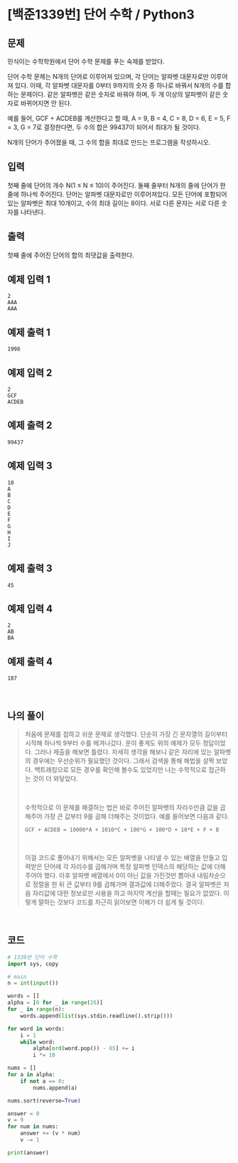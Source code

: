 # [백준1339번] 단어 수학 / Python3

## 문제

민식이는 수학학원에서 단어 수학 문제를 푸는 숙제를 받았다.

단어 수학 문제는 N개의 단어로 이루어져 있으며, 각 단어는 알파벳 대문자로만 이루어져 있다. 이때, 각 알파벳 대문자를 0부터 9까지의 숫자 중 하나로 바꿔서 N개의 수를 합하는 문제이다. 같은 알파벳은 같은 숫자로 바꿔야 하며, 두 개 이상의 알파벳이 같은 숫자로 바뀌어지면 안 된다.

예를 들어, GCF + ACDEB를 계산한다고 할 때, A = 9, B = 4, C = 8, D = 6, E = 5, F = 3, G = 7로 결정한다면, 두 수의 합은 99437이 되어서 최대가 될 것이다.

N개의 단어가 주어졌을 때, 그 수의 합을 최대로 만드는 프로그램을 작성하시오.

## 입력

첫째 줄에 단어의 개수 N(1 ≤ N ≤ 10)이 주어진다. 둘째 줄부터 N개의 줄에 단어가 한 줄에 하나씩 주어진다. 단어는 알파벳 대문자로만 이루어져있다. 모든 단어에 포함되어 있는 알파벳은 최대 10개이고, 수의 최대 길이는 8이다. 서로 다른 문자는 서로 다른 숫자를 나타낸다.

## 출력

첫째 줄에 주어진 단어의 합의 최댓값을 출력한다.

## 예제 입력 1 

```
2
AAA
AAA
```

## 예제 출력 1 

```
1998
```

## 예제 입력 2 

```
2
GCF
ACDEB
```

## 예제 출력 2 

```
99437
```

## 예제 입력 3 

```
10
A
B
C
D
E
F
G
H
I
J
```

## 예제 출력 3 

```
45
```

## 예제 입력 4 

```
2
AB
BA
```

## 예제 출력 4 

```
187
```

<br>

## 나의 풀이

>처음에 문제를 접하고 쉬운 문제로 생각했다. 단순히 가장 긴 문자열의 길이부터 시작해 하나씩 9부터 수를 메겨나갔다. 운이 좋게도 위의 예제가 모두 정답이었다. 그러나 제출을 해보면 틀렸다. 자세히 생각을 해보니 같은 자리에 있는 알파벳의 경우에는 우선순위가 필요했던 것이다. 그래서 검색을 통해 해법을 살짝 보았다. 백트래킹으로 모든 경우를 확인해 볼수도 있었지만 나는 수학적으로 접근하는 것이 더 와닿았다. 
>
><br>
>
>수학적으로 이 문제를 해결하는 법은 바로 주어진 알파벳의 자리수만큼 값을 곱해주어 가장 큰 값부터 9를 곱해 더해주는 것이었다. 예를 들어보면 다음과 같다.
>
>```
>GCF + ACDEB = 10000*A + 1010*C + 100*G + 100*D + 10*E + F + B
>```
>
><br>
>
>이걸 코드로 풀어내기 위해서는 모든 알파벳을 나타낼 수 있는 배열을 만들고 입력받은 단어에 각 자리수를 곱해가며 특정 알파벳 인덱스의 해당하는 값에 더해주어야 했다. 이후 알파벳 배열에서 0이 아닌 값을 가진것만 뽑아내 내림차순으로 정렬을 한 뒤 큰 값부터 9를 곱해가며 결과값에 더해주었다. 결국 알파벳은 처음 자리값에 대한 정보로만 사용을 하고 마지막 계산을 할때는 필요가 없었다. 이렇게 말하는 것보다 코드를 차근히 읽어보면 이해가 더 쉽게 될 것이다.

<br>

## 코드

```python
# 1339번 단어 수학
import sys, copy

# main
n = int(input())

words = []
alpha = [0 for _ in range(26)]
for _ in range(n):
    words.append(list(sys.stdin.readline().strip()))

for word in words:
    i = 1
    while word:
        alpha[ord(word.pop()) - 65] += i
        i *= 10

nums = []
for a in alpha:
    if not a == 0:
        nums.append(a)

nums.sort(reverse=True)

answer = 0
v = 9
for num in nums:
    answer += (v * num)
    v -= 1

print(answer)

```

